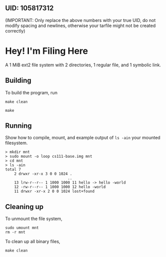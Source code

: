 ## UID: 105817312

(IMPORTANT: Only replace the above numbers with your true UID, do not modify spacing and newlines, otherwise your tarfile might not be created correctly)

# Hey! I'm Filing Here

A 1 MiB ext2 file system with 2 directories, 1 regular file, and 1 symbolic link.

## Building

To build the program, run

    make clean

    make

## Running

Show how to compile, mount, and example output of `ls -ain` your mounted filesystem.

    > mkdir mnt
    > sudo mount -o loop cs111-base.img mnt
    > cd mnt
    > ls -ain 
    total 7
        2 drwxr -xr-x 3 0 0 1024 .
                                ..
        13 lrw-r--r-- 1 1000 1000 11 hello -> hello -world
        12 -rw-r--r-- 1 1000 1000 12 hello -world
        11 drwxr -xr-x 2 0 0 1024 lost+found

## Cleaning up

To unmount the file system,

    sudo umount mnt
    rm -r mnt

To clean up all binary files,

    make clean
